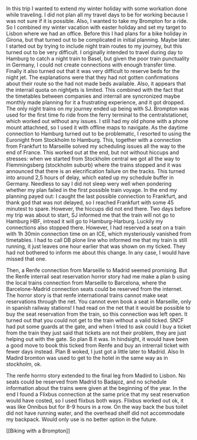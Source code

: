 In this trip I wanted to extend my winter holiday with some workation done while traveling.  I did not plan all my travel days to be for working because I was not sure if it is possible. Also, I wanted to take my Brompton for a ride.
So I combined my winter vacation with easter holiday and set my target to Lisbon where we had an office. Before this I had plans for a bike holiday in Girona, but that turned out to be complicated in initial planning. Maybe later.
I started out by trying to include night train routes to my journey, but this turned out to be very difficult. I originally intended to travel during day to Hamburg to catch a night train to Basel, but given the poor train punctuality in Germany, I could not create connections with enough transfer time. Finally it also turned out that it was very difficult to reserve beds for the night jet. The explanations were that they had not gotten confirmations about their route so the had not made beds available. Also, it appears that the interrail quota on nightjets is limited. This combined with the fact that the timetables between companies and interrail are syncronized maybe monthly made planning for it  a frustrating experience, and it got dropped. The only night trains on my journey ended up being with SJ.
Brompton was used for the first time fo ride from the ferry terminal to the centralstationet, which worked out without any issues. I still had my old phone with a phone mount attachned, so I used it with offline maps to navigate.
As the daytime connection to Hamburg turned out to be problematic, I resorted to using the Euronight from Stockholm to Hamburg. This, together with a connection from Frankfurt to Marseille solved my scheduling issues all the way to the end of France.
This worked out at the end, but not without hiccups and stresses: when we started from Stockholm central we got all the way to Flemmingsberg (stockholm suburb) where the trains stopped and it was announced that there is an elecrification failure on the tracks. This turned into around 2,5 hours of delay, which eated up my schedule buffer in Germany. Needless to say I did not sleep wery well when pondering whether my plan failed in the first possible train voyage. In the end my planning payed out: I caught the last possible connection to Frankfurt, and thank god that was not delayed, so I reached Frankfurt with some 45 minutest to spare. However, the hiccups did not end there. Two days before my trip was about to start, SJ informed me that the train will not go to Hamburg HBF, intread it will go to Hamburg-Harburg. Luckily my connections also stopped there. However, I had reserved a seat on a train with 1h 30min connection time on an ICE, which mysteriously vanished from timetables. I had to call DB plone line who informed me that my train is still running, it just leaves one hour earlier that was shown on my ticked. They had not bothered to inform me about this change. In any case, I would have missed that one.

Then, a Renfe connection from Marseille to Madrid seemed promising. But the Renfe interrail seat reservation horror story had me make a plan b using the local trains connection from Marseille to Barcelona, where the Barcelone-Madrid connection seats could be reserved from the internet. The horror story is that renfe international trains cannot make seat reservations through the net. You cannot even book a seat in Marseille, only in spanish railway stations! I had read on the net that it would be possible to buy the seat reservation from the train, so this connection was left open.
It turned out that you could not get to the train without a valid ticked. SNCF had put some guards at the gate, and when I tried to ask could I buy a ticket from the train they just said that tickets are not their problem, they are just helping out with the gate. So plan B it was. In hindsight, it would have been a good move to book this ticked from Renfe and buy an intrerrail ticket with fewer days instead. Plan B woked, I just got a little later to Madrid. Also In Madird bromton was used to get to the hotel in the same way as in stockholm, ok.

The renfe horrro story extended to the final leg from Madird to Lisbon. No seats could be reserved from Madrid to Badajoz, and no schedule information about the trains were given at the beginning of the year. In the end I found a Flixbus connection at the same price that my seat reservation would have costed, so I used flixbus both ways.
Flixbus worked out ok, it was like Onnibus but for 8-9 hours in a row. On the way back the bus toilet did not have running water, and the overhead shelf did not accommodate my backpack. Would only use is no better option in the future.

[[Biking with a Brompton]]